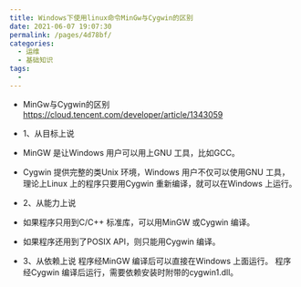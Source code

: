 ```yaml
---
title: Windows下使用linux命令MinGw与Cygwin的区别
date: 2021-06-07 19:07:30
permalink: /pages/4d78bf/
categories:
  - 运维
  - 基础知识
tags:
  - 
---
```



* MinGw与Cygwin的区别 https://cloud.tencent.com/developer/article/1343059

* 1、从目标上说
* MinGW 是让Windows 用户可以用上GNU 工具，比如GCC。
* Cygwin 提供完整的类Unix 环境，Windows 用户不仅可以使用GNU 工具，理论上Linux 上的程序只要用Cygwin 重新编译，就可以在Windows 上运行。
* 2、从能力上说
* 如果程序只用到C/C++ 标准库，可以用MinGW 或Cygwin 编译。
* 如果程序还用到了POSIX API，则只能用Cygwin 编译。
*  3、从依赖上说
程序经MinGW 编译后可以直接在Windows 上面运行。
程序经Cygwin 编译后运行，需要依赖安装时附带的cygwin1.dll。


